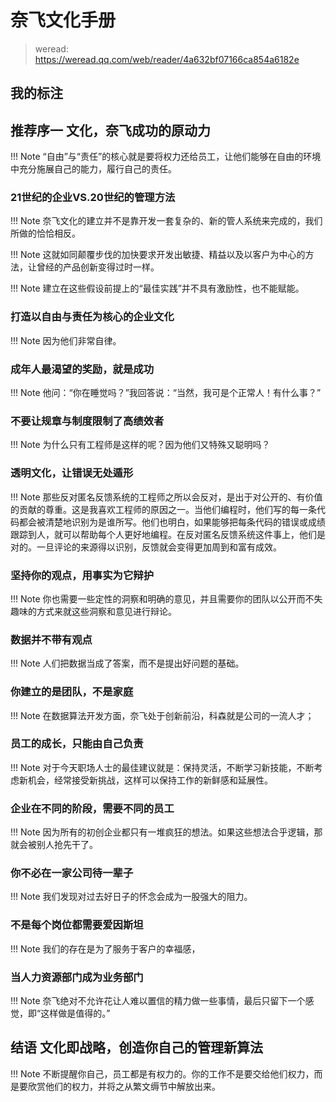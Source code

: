 # 奈飞文化手册

> weread: https://weread.qq.com/web/reader/4a632bf07166ca854a6182e

## 我的标注

## 推荐序一 文化，奈飞成功的原动力

!!! Note 
    “自由”与“责任”的核心就是要将权力还给员工，让他们能够在自由的环境中充分施展自己的能力，履行自己的责任。


### 21世纪的企业VS.20世纪的管理方法

!!! Note 
    奈飞文化的建立并不是靠开发一套复杂的、新的管人系统来完成的，我们所做的恰恰相反。

!!! Note 
    这就如同颠覆步伐的加快要求开发出敏捷、精益以及以客户为中心的方法，让曾经的产品创新变得过时一样。

!!! Note 
    建立在这些假设前提上的“最佳实践”并不具有激励性，也不能赋能。


### 打造以自由与责任为核心的企业文化

!!! Note 
    因为他们非常自律。

### 成年人最渴望的奖励，就是成功

!!! Note 
    他问：“你在睡觉吗？”我回答说：“当然，我可是个正常人！有什么事？”

### 不要让规章与制度限制了高绩效者

!!! Note 
    为什么只有工程师是这样的呢？因为他们又特殊又聪明吗？


### 透明文化，让错误无处遁形

!!! Note 
    那些反对匿名反馈系统的工程师之所以会反对，是出于对公开的、有价值的贡献的尊重。这是我喜欢工程师的原因之一。当他们编程时，他们写的每一条代码都会被清楚地识别为是谁所写。他们也明白，如果能够把每条代码的错误或成绩跟踪到人，就可以帮助每个人更好地编程。在反对匿名反馈系统这件事上，他们是对的。一旦评论的来源得以识别，反馈就会变得更加周到和富有成效。


### 坚持你的观点，用事实为它辩护

!!! Note 
    你也需要一些定性的洞察和明确的意见，并且需要你的团队以公开而不失趣味的方式来就这些洞察和意见进行辩论。


### 数据并不带有观点

!!! Note 
    人们把数据当成了答案，而不是提出好问题的基础。

### 你建立的是团队，不是家庭

!!! Note 
    在数据算法开发方面，奈飞处于创新前沿，科森就是公司的一流人才；

### 员工的成长，只能由自己负责

!!! Note 
    对于今天职场人士的最佳建议就是：保持灵活，不断学习新技能，不断考虑新机会，经常接受新挑战，这样可以保持工作的新鲜感和延展性。

### 企业在不同的阶段，需要不同的员工

!!! Note 
    因为所有的初创企业都只有一堆疯狂的想法。如果这些想法合乎逻辑，那就会被别人抢先干了。

### 你不必在一家公司待一辈子

!!! Note 
    我们发现对过去好日子的怀念会成为一股强大的阻力。

### 不是每个岗位都需要爱因斯坦

!!! Note 
    我们的存在是为了服务于客户的幸福感，

### 当人力资源部门成为业务部门

!!! Note 
    奈飞绝对不允许花让人难以置信的精力做一些事情，最后只留下一个感觉，即“这样做是值得的。”


## 结语 文化即战略，创造你自己的管理新算法

!!! Note 
    不断提醒你自己，员工都是有权力的。你的工作不是要交给他们权力，而是要欣赏他们的权力，并将之从繁文缛节中解放出来。

